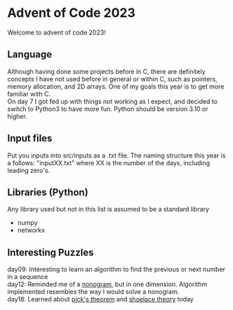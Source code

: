 # Advent of Code 2023
Welcome to advent of code 2023! 

## Language
Although having done some projects before in C, 
there are definitely concepts I have not used before in general or within C, 
such as pointers, memory allocation, and 2D arrays. One of my goals this year is to get more familiar with C. <br>
On day 7 I got fed up with things not working as I expect, and decided to switch to Python3 to have more fun. Python should be version 3.10 or higher.

## Input files
Put you inputs into src/inputs as a .txt file. The naming structure this year is a follows: "inputXX.txt" 
where XX is the number of the days, including leading zero's.

## Libraries (Python)
Any library used but not in this list is assumed to be a standard library

- numpy
- networkx

## Interesting Puzzles
day09: Interesting to learn an algorithm to find the previous or next number in a sequence <br>
day12: Reminded me of a [nonogram](https://en.wikipedia.org/wiki/Nonogram), but in one dimension.
Algorithm implemented resembles the way I would solve a nonogram. <br>
day18: Learned about [pick's theorem](https://en.wikipedia.org/wiki/Pick%27s_theorem) and [shoelace theory](https://www.geodose.com/2021/09/how-calculate-polygon-area-unordered-coordinates-points-python.html) today